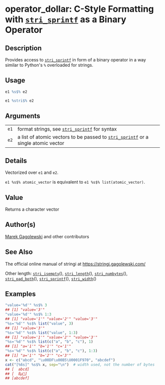 # operator\_dollar: C-Style Formatting with [`stri_sprintf`](https://stringi.gagolewski.com/rapi/stri_sprintf.html) as a Binary Operator

## Description

Provides access to [`stri_sprintf`](https://stringi.gagolewski.com/rapi/stri_sprintf.html) in form of a binary operator in a way similar to Python\'s `%` overloaded for strings.

## Usage

```r
e1 %s$% e2

e1 %stri$% e2
```

## Arguments

|      |                                                                                                                                            |
|------|--------------------------------------------------------------------------------------------------------------------------------------------|
| `e1` | format strings, see [`stri_sprintf`](https://stringi.gagolewski.com/rapi/stri_sprintf.html) for syntax                                     |
| `e2` | a list of atomic vectors to be passed to [`stri_sprintf`](https://stringi.gagolewski.com/rapi/stri_sprintf.html) or a single atomic vector |

## Details

Vectorized over `e1` and `e2`.

`e1 %s$% atomic_vector` is equivalent to `e1 %s$% list(atomic_vector)`.

## Value

Returns a character vector

## Author(s)

[Marek Gagolewski](https://www.gagolewski.com/) and other contributors

## See Also

The official online manual of <span class="pkg">stringi</span> at <https://stringi.gagolewski.com/>

Other length: [`stri_isempty`](https://stringi.gagolewski.com/rapi/stri_isempty.html)(), [`stri_length`](https://stringi.gagolewski.com/rapi/stri_length.html)(), [`stri_numbytes`](https://stringi.gagolewski.com/rapi/stri_numbytes.html)(), [`stri_pad_both`](https://stringi.gagolewski.com/rapi/stri_pad_both.html)(), [`stri_sprintf`](https://stringi.gagolewski.com/rapi/stri_sprintf.html)(), [`stri_width`](https://stringi.gagolewski.com/rapi/stri_width.html)()

## Examples




```r
"value='%d'" %s$% 3
## [1] "value='3'"
"value='%d'" %s$% 1:3
## [1] "value='1'" "value='2'" "value='3'"
"%s='%d'" %s$% list("value", 3)
## [1] "value='3'"
"%s='%d'" %s$% list("value", 1:3)
## [1] "value='1'" "value='2'" "value='3'"
"%s='%d'" %s$% list(c("a", "b", "c"), 1)
## [1] "a='1'" "b='1'" "c='1'"
"%s='%d'" %s$% list(c("a", "b", "c"), 1:3)
## [1] "a='1'" "b='2'" "c='3'"
x <- c("abcd", "\u00DF\u00B5\U0001F970", "abcdef")
cat("[%6s]" %s$% x, sep="\n")  # width used, not the number of bytes
## [  abcd]
## [  ßµ🥰]
## [abcdef]
```
